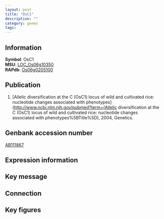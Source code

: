 ```yaml
---
layout: post
title: "OsC1"
description: ""
category: genes
tags: 
---
```


## Information
__Symbol__: OsC1  
__MSU__: [LOC_Os06g10350](http://rice.plantbiology.msu.edu/cgi-bin/ORF_infopage.cgi?orf=LOC_Os06g10350)  
__RAPdb__: [Os06g0205100](http://rapdb.dna.affrc.go.jp/viewer/gbrowse_details/irgsp1?name=Os06g0205100)  

## Publication
1. [Allelic diversification at the C (OsC1) locus of wild and cultivated rice: nucleotide changes associated with phenotypes](http://www.ncbi.nlm.nih.gov/pubmed?term=(Allelic diversification at the C (OsC1) locus of wild and cultivated rice: nucleotide changes associated with phenotypes%5BTitle%5D), 2004, Genetics.

## Genbank accession number
[AB111867](http://www.ncbi.nlm.nih.gov/nuccore/AB111867)

## Expression information

## Key message

## Connection

## Key figures


